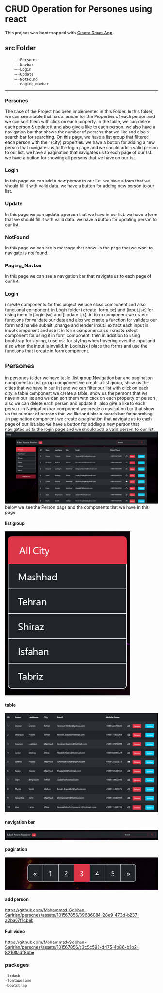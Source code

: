 # CRUD Operation for Persones using react

This project was bootstrapped with [Create React App](https://github.com/facebook/create-react-app).

## src Folder

        ---Persones
        ---Navbar
        ---Login
        ---Update
        ---NotFound
        ---Paging_Navbar

---

### Persones

The base of the Project has been implemented in this Folder. In this folder, we can see a table that has a header for the Properties of each person and we can sort them with click on each property. in the table, we can delete each person & update it and also give a like to each person. we also have a navigation bar that shows the number of persons that we like and also a search bar for searching. On this page, we have a list group that filtered each person with their (city) properties. we have a button for adding a new person that navigates us to the login page and we should add a valid person to our list. we have a pagination that navigates us to each page of our list. we have a button for showing all persons that we have on our list.

### Login

In this page we can add a new person to our list.
we have a form that we should fill it with valid data.
we have a button for adding new person to our list.

### Update

In this page we can update a person that we have in our list.
we have a form that we should fill it with valid data.
we have a button for updating person to our list.

### NotFound

In this page we can see a message that show us the page that we want to navigate is not found.

### Paging_Navbar

In this page we can see a navigation bar that navigate us to each page of our list.

### Login

i create components for this project we use class component and also functional component.
in Login folder i create [form.jsx] and [input.jsx] for using them in [login.jsx] and [update.jsx] .in form component we craete functions for validate our data and also we craete a function for validate our form and handle submit ,change and render input.i extract each input in input component and use it in form component.also i create select component for using it in form component.
then in addition to using bootstrap for styling, i use css for styling when hovering over the input and also when the input is invalid.
in Login.jsx i place the forms and use the functions that i create in form component.

## Persones

in persones folder we have table ,list group,Navigation bar and pagination component.in List group component we create a list group, show us the cities that we have in our list and we can filter our list with click on each city.in table component we create a table, show us the persons that we have in our list and we can sort them with click on each property of person , also we can delete each person and update it . also give a like to each person .in Navigation bar component we create a navigation bar that show us the number of persons that we like and also a search bar for searching .in pagination component we create a pagination that navigate us to each page of our list.also we have a button for adding a new person that navigates us to the login page and we should add a valid person to our list.
![Alt text](./src/images/person_page.jpg)
below we see the Person page and the components that we have in this page.

#### list group

![Alt text](./src/images/list_group.jpg)

#### table

![Alt text](./src/images/table.jpg)

#### navigation bar

![Alt text](./src/images/navbar.jpg)

#### pagination

![Alt text](./src/images/pagination.jpg)

#### add person


https://github.com/Mohammad-Sobhan-Saririan/persones/assets/101567856/39686084-28e9-473d-b237-a2ba07f1cbeb

#### Full video



https://github.com/Mohammad-Sobhan-Saririan/persones/assets/101567856/c3c5c593-d475-4b86-b2b2-82108adf8bbe


### packeges

    -lodash
    -fontawesome
    -bootstrap
<!-- Update README.md -->
